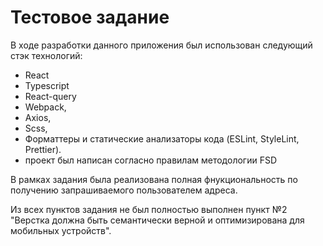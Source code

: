 # Тестовое задание

В ходе разработки данного приложения был использован следующий стэк технологий:
* React
* Typescript
* React-query
* Webpack,
* Axios,
* Scss,
* Форматтеры и статические анализаторы кода (ESLint, StyleLint, Prettier).
* проект был написан согласно правилам методологии FSD

В рамках задания была реализована полная фнукциональность по получению запрашиваемого пользователем адреса.

Из всех пунктов задания не был полностью выполнен пункт №2 "Верстка должна быть семантически верной и оптимизирована для мобильных устройств".
